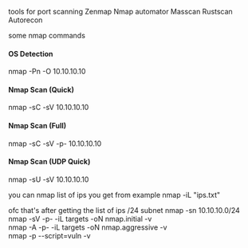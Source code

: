tools for port scanning 
Zenmap 
Nmap automator 
Masscan 
Rustscan 
Autorecon

some nmap commands

#### OS Detection

nmap -Pn -O 10.10.10.10

#### Nmap Scan (Quick)

nmap -sC -sV 10.10.10.10

#### Nmap Scan (Full)

nmap -sC -sV -p- 10.10.10.10

#### Nmap Scan (UDP Quick)

nmap -sU -sV 10.10.10.10

you can nmap list of ips you get from example 
nmap -iL "ips.txt"

ofc that's after getting the list of ips /24 subnet 
nmap -sn 10.10.10.0/24  
nmap -sV -p- -iL targets -oN nmap.initial -v  
nmap -A -p- -iL targets -oN nmap.aggressive -v  
nmap -p --script=vuln -v


